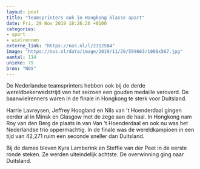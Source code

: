 ```yaml
---
layout: post
title: "Teamsprinters ook in Hongkong klasse apart"
date: Fri, 29 Nov 2019 18:26:26 +0100
categories: 
- sport 
- wielrennen 
externe_link: "https://nos.nl/l/2312584"
image: "https://nos.nl/data/image/2019/11/29/599663/1008x567.jpg"
aantal: 114
unieke: 79
bron: "NOS"
---
```


<p>De Nederlandse teamsprinters hebben ook bij de derde wereldbekerwedstrijd van het seizoen een gouden medaille veroverd. De baanwielrenners waren in de finale in Hongkong te sterk voor Duitsland.</p>
<p>Harrie Lavreysen, Jeffrey Hoogland en Nils van 't Hoenderdaal gingen eerder al in Minsk en Glasgow met de zege aan de haal. In Hongkong nam Roy van den Berg de plaats in van Van 't Hoenderdaal en ook nu was het Nederlandse trio oppermachtig. In de finale was de wereldkampioen in een tijd van 42,271 ruim een seconde sneller dan Duitsland.</p>
<p>Bij de dames bleven Kyra Lamberink en Steffie van der Peet in de eerste ronde steken. Ze werden uiteindelijk achtste. De overwinning ging naar Duitsland.</p>
